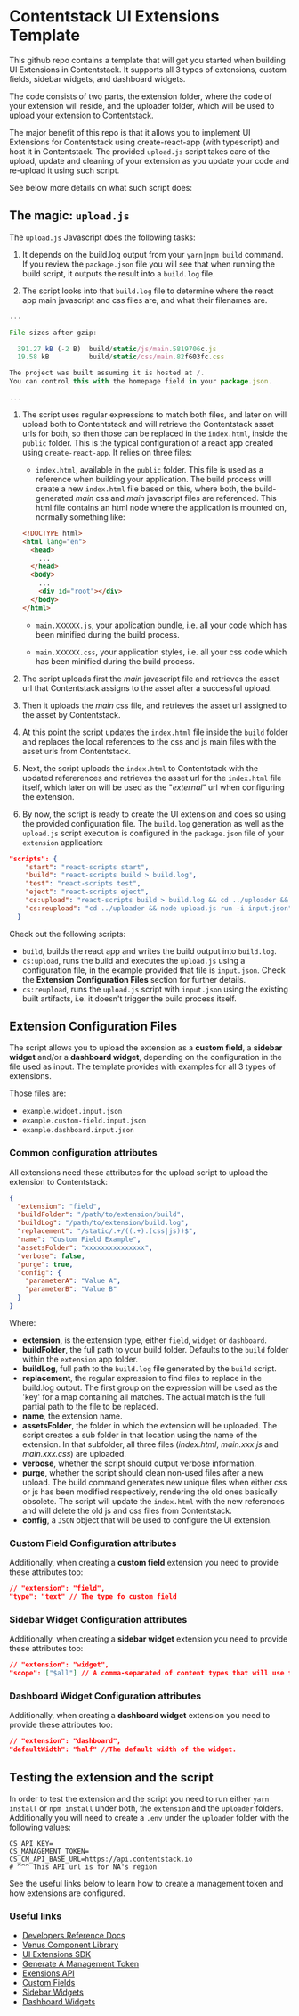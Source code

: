 # Contentstack UI Extensions Template

This github repo contains a template that will get you started when building UI Extensions in Contentstack. It supports all 3 types of extensions, custom fields, sidebar widgets, and dashboard widgets.

The code consists of two parts, the extension folder, where the code of your extension will reside, and the uploader folder, which will be used to upload your extension to Contentstack.

The major benefit of this repo is that it allows you to implement UI Extensions for Contentstack using create-react-app (with typescript) and host it in Contentstack. The provided `upload.js` script takes care of the upload, update and cleaning of your extension as you update your code and re-upload it using
such script.

See below more details on what such script does:

## The magic: `upload.js`

The `upload.js` Javascript does the following tasks:

1. It depends on the build.log output from your `yarn|npm build` command. If you review the `package.json` file you will see that when running the build script, it outputs the result into a `build.log` file.

1. The script looks into that `build.log` file to determine where the react app main javascript and css files are, and what their filenames are.

```javascript
...

File sizes after gzip:

  391.27 kB (-2 B)  build/static/js/main.5819706c.js
  19.58 kB          build/static/css/main.82f603fc.css

The project was built assuming it is hosted at /.
You can control this with the homepage field in your package.json.

...
```

1. The script uses regular expressions to match both files, and later on will upload both to Contentstack and will retrieve the Contentstack asset urls for both, so then those can be replaced in the `index.html`, inside the `public` folder. This is the typical configuration of a react app created using `create-react-app`. It relies on three files:

   - `index.html`, available in the `public` folder. This file is used as a reference when building your application. The build process will create a new `index.html` file based on this, where both, the build-generated _main_ css and _main_ javascript files are referenced. This html file contains an html node where the application is mounted on, normally something like:

   ```html
   <!DOCTYPE html>
   <html lang="en">
     <head>
       ...
     </head>
     <body>
       ...
       <div id="root"></div>
     </body>
   </html>
   ```

   - `main.XXXXXX.js`, your application bundle, i.e. all your code which has been minified during the build process.

   - `main.XXXXXX.css`, your application styles, i.e. all your css code which has been minified during the build process.

1. The script uploads first the _main_ javascript file and retrieves the asset url that Contentstack assigns to the asset after a successful upload.

1. Then it uploads the _main_ css file, and retrieves the asset url assigned to the asset by Contentstack.

1. At this point the script updates the `index.html` file inside the `build` folder and replaces the local references to the css and js main files with the asset urls from Contentstack.

1. Next, the script uploads the `index.html` to Contentstack with the updated refererences and retrieves the asset url for the `index.html` file itself, which later on will be used as the "_external_" url when configuring the extension.

1. By now, the script is ready to create the UI extension and does so using the provided configuration file. The `build.log` generation as well as the `upload.js` script execution is configured in the `package.json` file of your `extension` application:

```json
"scripts": {
    "start": "react-scripts start",
    "build": "react-scripts build > build.log",
    "test": "react-scripts test",
    "eject": "react-scripts eject",
    "cs:upload": "react-scripts build > build.log && cd ../uploader && node upload.js run -i input.json",
    "cs:reupload": "cd ../uploader && node upload.js run -i input.json"
  }

```

Check out the following scripts:

- `build`, builds the react app and writes the build output into `build.log`.
- `cs:upload`, runs the build and executes the `upload.js` using a configuration file, in the example provided that file is `input.json`. Check the **Extension Configuration Files** section for further details.
- `cs:reupload`, runs the `upload.js` script with `input.json` using the existing built artifacts, i.e. it doesn't trigger the build process itself.

## Extension Configuration Files

The script allows you to upload the extension as a **custom field**, a **sidebar widget** and/or a **dashboard widget**, depending on the configuration in the file used as input. The template provides with examples for all 3 types of extensions.

Those files are:

- `example.widget.input.json`
- `example.custom-field.input.json`
- `example.dashboard.input.json`

### Common configuration attributes

All extensions need these attributes for the upload script to upload the extension to Contentstack:

```json
{
  "extension": "field",
  "buildFolder": "/path/to/extension/build",
  "buildLog": "/path/to/extension/build.log",
  "replacement": "/static/.+/((.+).(css|js))$",
  "name": "Custom Field Example",
  "assetsFolder": "xxxxxxxxxxxxxxx",
  "verbose": false,
  "purge": true,
  "config": {
    "parameterA": "Value A",
    "parameterB": "Value B"
  }
}
```

Where:

- **extension**, is the extension type, either `field`, `widget` or `dashboard`.
- **buildFolder**, the full path to your build folder. Defaults to the `build` folder within the `extension` app folder.
- **buildLog**, full path to the `build.log` file generated by the `build` script.
- **replacement**, the regular expression to find files to replace in the build.log output. The first group on the expression will be used as the 'key' for a map containing all matches. The actual match is the full partial path to the file to be replaced.
- **name**, the extension name.
- **assetsFolder**, the folder in which the extension will be uploaded. The script creates a sub folder in that location using the name of the extension. In that subfolder, all three files (_index.html_, _main.xxx.js_ and _main.xxx.css_) are uploaded.
- **verbose**, whether the script should output verbose information.
- **purge**, whether the script should clean non-used files after a new upload. The build command generates new unique files when either css or js has been modified respectively, rendering the old ones basically obsolete. The script will update the `index.html` with the new references and will delete the old js and css files from Contentstack.
- **config**, a `JSON` object that will be used to configure the UI extension.

### Custom Field Configuration attributes

Additionally, when creating a **custom field** extension you need to provide these attributes too:

```JSON
// "extension": "field",
"type": "text" // The type fo custom field
```

### Sidebar Widget Configuration attributes

Additionally, when creating a **sidebar widget** extension you need to provide these attributes too:

```JSON
// "extension": "widget",
"scope": ["$all"] // A comma-separated of content types that will use the widget or $all for all content types
```

### Dashboard Widget Configuration attributes

Additionally, when creating a **dashboard widget** extension you need to provide these attributes too:

```JSON
// "extension": "dashboard",
"defaultWidth": "half" //The default width of the widget.
```

## Testing the extension and the script

In order to test the extension and the script you need to run either `yarn install` or `npm install` under both, the `extension` and the `uploader` folders. Additionally you will need to create a `.env` under the `uploader` folder with the following values:

```properties
CS_API_KEY=
CS_MANAGEMENT_TOKEN=
CS_CM_API_BASE_URL=https://api.contentstack.io
# ^^^ This API url is for NA's region

```

See the useful links below to learn how to create a management token and how extensions are configured.

### Useful links

- [Developers Reference Docs](https://www.contentstack.com/docs/developers)
- [Venus Component Library](https://www.contentstack.com/docs/developers/venus-component-library/)
- [UI Extensions SDK](https://github.com/contentstack/ui-extensions-sdk)
- [Generate A Management Token](https://www.contentstack.com/docs/developers/create-tokens/generate-a-management-token/)
- [Exensions API](https://github.com/contentstack/ui-extensions-sdk/blob/master/docs/ui-extensions-api-reference.md#inclusion-in-your-project)
- [Custom Fields](https://www.contentstack.com/docs/developers/create-custom-fields/)
- [Sidebar Widgets](https://www.contentstack.com/docs/developers/create-custom-widgets/)
- [Dashboard Widgets](https://www.contentstack.com/docs/developers/create-dashboard-widgets/)
